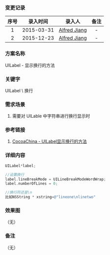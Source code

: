 ### 变更记录

| 序号 | 录入时间 | 录入人 | 备注 |
|:--------:|:--------:|:--------:|:--------:|
| 1 | 2015-03-31 | [Alfred Jiang](https://github.com/viktyz) | - |
| 2 | 2015-12-23 | [Alfred Jiang](https://github.com/viktyz) | - |

### 方案名称

UILabel - 显示换行的方法

### 关键字

UILabel \ 换行

### 需求场景

1. 需要对 UILable 中字符串进行换行显示时

### 参考链接

1. [CocoaChina - UILabel显示换行的方法 ](http://www.cocoachina.com/bbs/read.php?tid=3310)

### 详细内容
```objectivec
UILabel*label;

//设置换行
label.lineBreakMode = UILineBreakModeWordWrap;
label.numberOfLines = 0;

//换行符还是\n
比如NSString * xstring=@"lineone\nlinetwo"
```

### 效果图
（无）

### 备注
（无）